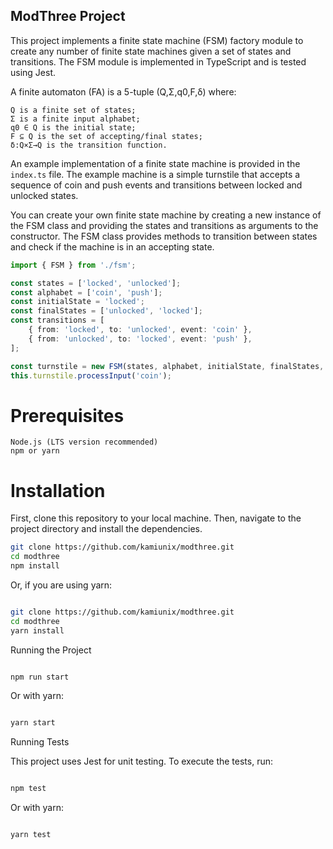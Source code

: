 ## ModThree Project

This project implements a finite state machine (FSM) factory module to create any number of finite state machines given a set of states and transitions. The FSM module is implemented in TypeScript and is tested using Jest.


A finite automaton (FA) is a 5-tuple (Q,Σ,q0,F,δ) where:
```
Q is a finite set of states;
Σ is a finite input alphabet;
q0 ∈ Q is the initial state;
F ⊆ Q is the set of accepting/final states;
δ:Q×Σ→Q is the transition function.
```
An example implementation of a finite state machine is provided in the `index.ts` file. The example machine is a simple turnstile that accepts a sequence of coin and push events and transitions between locked and unlocked states.

You can create your own finite state machine by creating a new instance of the FSM class and providing the states and transitions as arguments to the constructor. The FSM class provides methods to transition between states and check if the machine is in an accepting state.

```typescript
import { FSM } from './fsm';

const states = ['locked', 'unlocked'];
const alphabet = ['coin', 'push'];
const initialState = 'locked';
const finalStates = ['unlocked', 'locked'];
const transitions = [
    { from: 'locked', to: 'unlocked', event: 'coin' },
    { from: 'unlocked', to: 'locked', event: 'push' },
];

const turnstile = new FSM(states, alphabet, initialState, finalStates, transitions);
this.turnstile.processInput('coin');
```

# Prerequisites

    Node.js (LTS version recommended)
    npm or yarn

# Installation

First, clone this repository to your local machine. Then, navigate to the project directory and install the dependencies.

``` bash
git clone https://github.com/kamiunix/modthree.git
cd modthree
npm install
```

Or, if you are using yarn:

```bash

git clone https://github.com/kamiunix/modthree.git
cd modthree
yarn install
```

Running the Project

```bash

npm run start
```

Or with yarn:

```bash

yarn start
```

Running Tests

This project uses Jest for unit testing. To execute the tests, run:

```bash

npm test
```

Or with yarn:

```bash

yarn test
```

